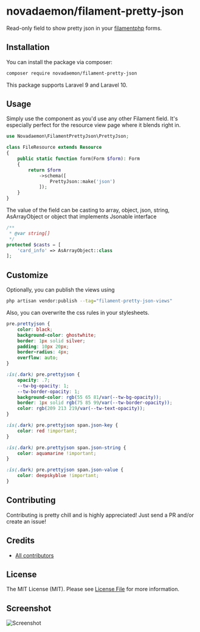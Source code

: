 # novadaemon/filament-pretty-json

Read-only field to show pretty json in your [filamentphp](https://filamentphp.com/) forms.

## Installation

You can install the package via composer:

```bash
composer require novadaemon/filament-pretty-json
```

This package supports Laravel 9 and Laravel 10.

## Usage

Simply use the component as you'd use any other Filament field. It's especially perfect for the resource view page where it blends right in.

```php
use Novadaemon\FilamentPrettyJson\PrettyJson;

class FileResource extends Resource
{
    public static function form(Form $form): Form
    {
        return $form
            ->schema([
                PrettyJson::make('json')
            ]);
    }
}
```

The value of the field can be casting to array, object, json, string, AsArrayObject or object that implements Jsonable interface

```php
/**
 * @var string[]
 */
protected $casts = [
    'card_info' => AsArrayObject::class
];
```

## Customize

Optionally, you can publish the views using

```bash
php artisan vendor:publish --tag="filament-pretty-json-views"
```

Also, you can overwrite the css rules in your stylesheets.

```css
pre.prettyjson {
    color: black;
    background-color: ghostwhite;
    border: 1px solid silver;
    padding: 10px 20px;
    border-radius: 4px;
    overflow: auto;
}

:is(.dark) pre.prettyjson {
    opacity: .7;
    --tw-bg-opacity: 1;
    --tw-border-opacity: 1;
    background-color: rgb(55 65 81/var(--tw-bg-opacity));
    border: 1px solid rgb(75 85 99/var(--tw-border-opacity));
    color: rgb(209 213 219/var(--tw-text-opacity));
}

:is(.dark) pre.prettyjson span.json-key {
    color: red !important;
}

:is(.dark) pre.prettyjson span.json-string {
    color: aquamarine !important;
}

:is(.dark) pre.prettyjson span.json-value {
    color: deepskyblue !important;
}
```

## Contributing

Contributing is pretty chill and is highly appreciated! Just send a PR and/or create an issue!

## Credits

- [All contributors](https://github.com/novadaemon/filament-pretty-json/contributors)

## License

The MIT License (MIT). Please see [License File](LICENSE.md) for more information.

<div class="filament-hidden">
    <h2>Screenshot</h2>
    <img src="screenshot.png" alt="Screenshot"/>
</div>